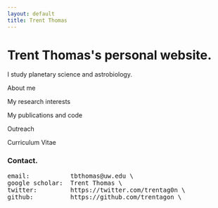 ```yaml
---
layout: default
title: Trent Thomas
---
```


# Trent Thomas's personal website.

I study planetary science and astrobiology.

About me

My research interests

My publications and code

Outreach

Curriculum Vitae

### Contact.
<pre>
email:           tbthomas@uw.edu \
google scholar:  Trent Thomas \
twitter:         https://twitter.com/trentag0n \
github:          https://github.com/trentagon \
</pre>
